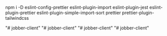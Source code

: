 npm i -D eslint-config-prettier eslint-plugin-import eslint-plugin-jest eslint-plugin-prettier eslint-plugin-simple-import-sort prettier prettier-plugin-tailwindcss 

"# jobber-client" 
"# jobber-client" 
"# jobber-client" 
"# jobber-client" 
